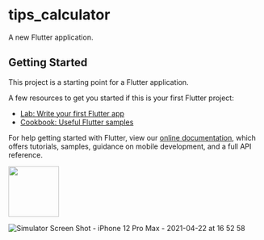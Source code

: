 # tips_calculator

A new Flutter application.

## Getting Started

This project is a starting point for a Flutter application.

A few resources to get you started if this is your first Flutter project:

- [Lab: Write your first Flutter app](https://flutter.dev/docs/get-started/codelab)
- [Cookbook: Useful Flutter samples](https://flutter.dev/docs/cookbook)

For help getting started with Flutter, view our
[online documentation](https://flutter.dev/docs), which offers tutorials,
samples, guidance on mobile development, and a full API reference.

<img  height="100" src="https://user-images.githubusercontent.com/76481422/115727771-9970fd80-a38c-11eb-900b-3954603a6d7b.png" style="max-width:100%">


![Simulator Screen Shot - iPhone 12 Pro Max - 2021-04-22 at 16 52 58](https://user-images.githubusercontent.com/76481422/115727831-a68dec80-a38c-11eb-914b-f1141df17964.png)


